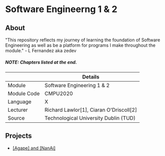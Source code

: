 # Software Engineerng 1 & 2
## About

"This repository reflects my journey of learning the foundation of Software Engineering as well as be a platform for programs I make throughout the module." - L Fernandez aka zedev

##### **NOTE**: Chapters listed at the end.

|  | Details |
|-----------|-----------|
| Module | Software Engineering 1 & 2 |
| Module Code | CMPU2020 |
| Language | X |
| Lecturer | Richard Lawlor[1], Ciaran O'Driscoll[2] |
| Source | Technological University Dublin (TUD) |

## Projects
- [[Agape] and [NanAi]](https://github.com/vedez/Software_Engineering_1-2/tree/main/Projects/Agape%20or%20NanAi)


